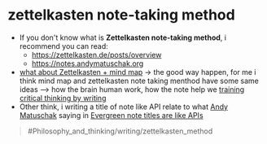 # zettelkasten note-taking method

- If you don't know what is **Zettelkasten note-taking method**, i recommend you can read:
  - <https://zettelkasten.de/posts/overview>
  - <https://notes.andymatuschak.org>
- [what about Zettelkasten + mind map](what%20about%20Zettelkasten%20+%20mind%20map.md) -> the good way happen, for me i think mind map and zettelkasten note taking menthod have some same ideas ⟶ how the brain human work, how the note help we [training critical thinking by writing](training%20critical%20thinking%20by%20writing.md)
- Other think, i writing a title of note like API relate to what [Andy Matuschak](Andy%20Matuschak.md) saying in [Evergreen note titles are like APIs](https://notes.andymatuschak.org/Evergreen_note_titles_are_like_APIs)

> #Philosophy_and_thinking/writing/zettelkasten_method
